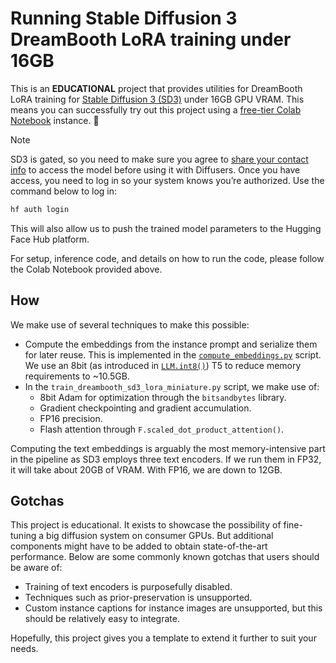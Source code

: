 # Running Stable Diffusion 3 DreamBooth LoRA training under 16GB

This is an **EDUCATIONAL** project that provides utilities for DreamBooth LoRA training for [Stable Diffusion 3 (SD3)](ttps://huggingface.co/papers/2403.03206) under 16GB GPU VRAM. This means you can successfully try out this project using a [free-tier Colab Notebook](https://colab.research.google.com/github/huggingface/diffusers/blob/main/examples/research_projects/sd3_lora_colab/sd3_dreambooth_lora_16gb.ipynb) instance. 🤗

> [!NOTE]
> SD3 is gated, so you need to make sure you agree to [share your contact info](https://huggingface.co/stabilityai/stable-diffusion-3-medium-diffusers) to access the model before using it with Diffusers. Once you have access, you need to log in so your system knows you’re authorized. Use the command below to log in:

```bash
hf auth login
```

This will also allow us to push the trained model parameters to the Hugging Face Hub platform.

For setup, inference code, and details on how to run the code, please follow the Colab Notebook provided above.

## How

We make use of several techniques to make this possible:

* Compute the embeddings from the instance prompt and serialize them for later reuse. This is implemented in the [`compute_embeddings.py`](./compute_embeddings.py) script. We use an 8bit (as introduced in [`LLM.int8()`](https://huggingface.co/papers/2208.07339)) T5 to reduce memory requirements to ~10.5GB.
* In the `train_dreambooth_sd3_lora_miniature.py` script, we make use of:
  * 8bit Adam for optimization through the `bitsandbytes` library.
  * Gradient checkpointing and gradient accumulation.
  * FP16 precision.
  * Flash attention through `F.scaled_dot_product_attention()`.

Computing the text embeddings is arguably the most memory-intensive part in the pipeline as SD3 employs three text encoders. If we run them in FP32, it will take about 20GB of VRAM. With FP16, we are down to 12GB.


## Gotchas

This project is educational. It exists to showcase the possibility of fine-tuning a big diffusion system on consumer GPUs. But additional components might have to be added to obtain state-of-the-art performance. Below are some commonly known gotchas that users should be aware of:

* Training of text encoders is purposefully disabled.
* Techniques such as prior-preservation is unsupported.
* Custom instance captions for instance images are unsupported, but this should be relatively easy to integrate.

Hopefully, this project gives you a template to extend it further to suit your needs.
